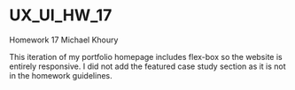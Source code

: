 # UX_UI_HW_17
Homework 17 Michael Khoury

This iteration of my portfolio homepage includes flex-box so the website is entirely responsive. 
I did not add the featured case study section as it is not in the homework guidelines.
